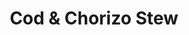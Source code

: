 ---
title: "Cod & Chorizo Stew"
excerpt: "Quick & Simple Fish Stew"
header:
  overlay_image: /assets/images/cod-stew.jpg
  caption: "Photo credit: [pixabay](https://pixabay.com)"
ingredients: 
  - 1 tbsp oil
  - 1 onion, diced
  - 150g chorizo, chopped
  - 400g chopped tomatoes
  - 2 cod fillets
  - 400g can butter beans
  - small bunch parsley, chopped
  - ciabatta, to serve
instructions:
  - In a large, deep frying pan, fry the onions for 5-10 minutes until softened.
  - Add the chopped chorizo, and cook for a few more minutes, stirring to coat the onion in the released oil.
  - Pour in the chopped tomatoes and a little water, season and bring up to a simmer.
  - Add the cod to the pan, cover with the sauce. Then add the butter beans, lower the heat, and simmer everything for around 8-10 minutes until the cod is cooked.
  - Scatter the parsley and serve with warmed ciabatta.
cooking_time: 20mins
portions: 2

# Source describes where the recipe came from
source:
  scope: adapted # adapted = resembles the original, # inspired = changed a lot
  type: web # web or book
  url: https://www.bbcgoodfood.com/recipes/cod-chorizo-stew # web link, or book purchase link
  name: Cod & Chorizo Stew on BBC Good Food # describe the source
---